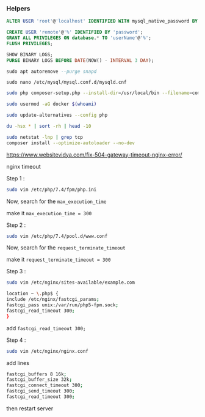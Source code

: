 ### Helpers

```sql
ALTER USER 'root'@'localhost' IDENTIFIED WITH mysql_native_password BY '';

CREATE USER 'remote'@'%' IDENTIFIED BY 'password';
GRANT ALL PRIVILEGES ON database.* TO 'userName'@'%';
FLUSH PRIVILEGES;

SHOW BINARY LOGS;
PURGE BINARY LOGS BEFORE DATE(NOW() - INTERVAL 3 DAY);

sudo apt autoremove --purge snapd
```
`sudo nano /etc/mysql/mysql.conf.d/mysqld.cnf`

```sh
sudo php composer-setup.php --install-dir=/usr/local/bin --filename=composer

sudo usermod -aG docker $(whoami)

sudo update-alternatives --config php 

du -hsx * | sort -rh | head -10

sudo netstat -lnp | grep tcp
composer install --optimize-autoloader --no-dev


```


https://www.websitevidya.com/fix-504-gateway-timeout-nginx-error/ 

nginx timeout

Step 1 :
```sh
sudo vim /etc/php/7.4/fpm/php.ini
```
Now, search for the `max_execution_time`

make it `max_execution_time = 300`

Step 2 :

```sh
sudo vim /etc/php/7.4/pool.d/www.conf
```
Now, search for the `request_terminate_timeout`

make it `request_terminate_timeout = 300`

Step 3 :

```sh
sudo vim /etc/nginx/sites-available/example.com

location ~ \.php$ {
include /etc/nginx/fastcgi_params;
fastcgi_pass unix:/var/run/php5-fpm.sock;
fastcgi_read_timeout 300;
}
```
add `fastcgi_read_timeout 300;` 

Step 4 :

```sh
sudo vim /etc/nginx/nginx.conf
```
add lines

```sh
fastcgi_buffers 8 16k;
fastcgi_buffer_size 32k;
fastcgi_connect_timeout 300;
fastcgi_send_timeout 300;
fastcgi_read_timeout 300;
```

then restart server

